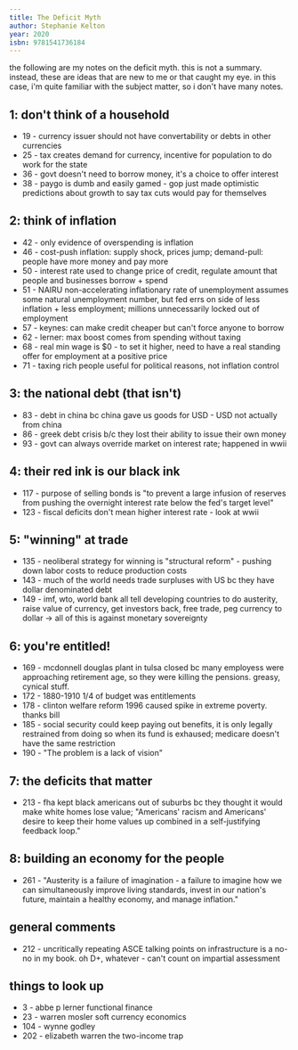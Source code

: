 ```yaml
---
title: The Deficit Myth
author: Stephanie Kelton
year: 2020
isbn: 9781541736184
---
```


the following are my notes on the deficit myth. this is not a summary. instead, these are ideas that are new to me or that caught my eye. in this case, i'm quite familiar with the subject matter, so i don't have many notes. 

## 1: don't think of a household
- 19 - currency issuer should not have convertability or debts in other currencies
- 25 - tax creates demand for currency, incentive for population to do work for the state
- 36 - govt doesn't need to borrow money, it's a choice to offer interest
- 38 - paygo is dumb and easily gamed - gop just made optimistic predictions about growth to say tax cuts would pay for themselves

## 2: think of inflation
- 42 - only evidence of overspending is inflation
- 46 - cost-push inflation: supply shock, prices jump; demand-pull: people have more money and pay more
- 50 - interest rate used to change price of credit, regulate amount that people and businesses borrow + spend
- 51 - NAIRU non-accelerating inflationary rate of unemployment assumes some natural unemployment number, but fed errs on side of less inflation + less employment; millions unnecessarily locked out of employment
- 57 - keynes: can make credit cheaper but can't force anyone to borrow
- 62 - lerner: max boost comes from spending without taxing
- 68 - real min wage is $0 - to set it higher, need to have a real standing offer for employment at a positive price
- 71 - taxing rich people useful for political reasons, not inflation control

## 3: the national debt (that isn't)
- 83 - debt in china bc china gave us goods for USD - USD not actually from china
- 86 - greek debt crisis b/c they lost their ability to issue their own money
- 93 - govt can always override market on interest rate; happened in wwii

## 4: their red ink is our black ink
- 117 - purpose of selling bonds is "to prevent a large infusion of reserves from pushing the overnight interest rate below the fed's target level"
- 123 - fiscal deficits don't mean higher interest rate - look at wwii

## 5: "winning" at trade
- 135 - neoliberal strategy for winning is "structural reform" - pushing down labor costs to reduce production costs
- 143 - much of the world needs trade surpluses with US bc they have dollar denominated debt
- 149 - imf, wto, world bank all tell developing countries to do austerity, raise value of currency, get investors back, free trade, peg currency to dollar -> all of this is against monetary sovereignty

## 6: you're entitled!
- 169 - mcdonnell douglas plant in tulsa closed bc many employess were approaching retirement age, so they were killing the pensions. greasy, cynical stuff.
- 172 - 1880-1910 1/4 of budget was entitlements
- 178 - clinton welfare reform 1996 caused spike in extreme poverty. thanks bill
- 185 - social security could keep paying out benefits, it is only legally restrained from doing so when its fund is exhaused; medicare doesn't have the same restriction
- 190 - "The problem is a lack of vision"

## 7: the deficits that matter
- 213 - fha kept black americans out of suburbs bc they thought it would make white homes lose value; "Americans' racism and Americans' desire to keep their home values up combined in a self-justifying feedback loop."

## 8: building an economy for the people
- 261 - "Austerity is a failure of imagination - a failure to imagine how we can simultaneously improve living standards, invest in our nation's future, maintain a healthy economy, and manage inflation."

## general comments
- 212 - uncritically repeating ASCE talking points on infrastructure is a no-no in my book. oh D+, whatever - can't count on impartial assessment

## things to look up
- 3 - abbe p lerner functional finance
- 23 - warren mosler soft currency economics
- 104 - wynne godley
- 202 - elizabeth warren the two-income trap
